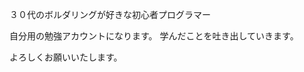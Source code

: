 ３０代のボルダリングが好きな初心者プログラマー

自分用の勉強アカウントになります。
学んだことを吐き出していきます。

よろしくお願いいたします。

<!---
mk-000856/mk-000856 is a ✨ special ✨ repository because its `README.md` (this file) appears on your GitHub profile.
You can click the Preview link to take a look at your changes.
--->
